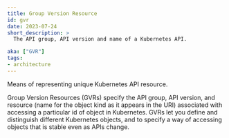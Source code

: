```yaml
---
title: Group Version Resource
id: gvr
date: 2023-07-24
short_description: >
  The API group, API version and name of a Kubernetes API. 

aka: ["GVR"]
tags:
- architecture
---
```

Means of representing unique Kubernetes API resource.

<!--more-->

Group Version Resources (GVRs) specify the API group, API version, and resource (name for the object kind as it appears in the URI) associated with accessing a particular id of object in Kubernetes.
GVRs let you define and distinguish different Kubernetes objects, and to specify a way of accessing
objects that is stable even as APIs change.
